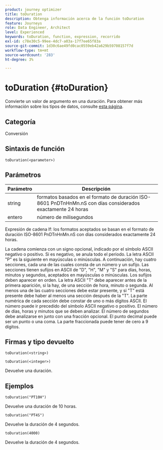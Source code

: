 ```yaml
---
product: journey optimizer
title: toDuration
description: Obtenga información acerca de la función toDuration
feature: Journeys
role: Data Engineer, Architect
level: Experienced
keywords: toDuration, function, expression, recorrido
exl-id: c78e30c5-99ee-4dc7-a03a-17f7ee65f83a
source-git-commit: 1d30c6ae49fd0cac0559eb42a629b59708157f7d
workflow-type: tm+mt
source-wordcount: '283'
ht-degree: 3%

---
```


# toDuration {#toDuration}

Convierte un valor de argumento en una duración. Para obtener más información sobre los tipos de datos, consulte [esta página](../expression/data-types.md).

## Categoría

Conversión

## Sintaxis de función

`toDuration(<parameter>)`

## Parámetros

| Parámetro | Descripción |
|--- |--- |
| string | formatos basados en el formato de duración ISO-8601 PnDTnHnMn.nS con días considerados exactamente 24 horas |
| entero | número de milisegundos |

Expresión de cadena If: los formatos aceptados se basan en el formato de duración ISO-8601 PnDTnHnMn.nS con días considerados exactamente 24 horas.

La cadena comienza con un signo opcional, indicado por el símbolo ASCII negativo o positivo. Si es negativo, se anula todo el periodo. La letra ASCII &quot;P&quot; es la siguiente en mayúsculas o minúsculas. A continuación, hay cuatro secciones, cada una de las cuales consta de un número y un sufijo. Las secciones tienen sufijos en ASCII de &quot;D&quot;, &quot;H&quot;, &quot;M&quot; y &quot;S&quot; para días, horas, minutos y segundos, aceptados en mayúsculas o minúsculas. Los sufijos deben aparecer en orden. La letra ASCII &quot;T&quot; debe aparecer antes de la primera aparición, si la hay, de una sección de hora, minuto o segunda. Al menos una de las cuatro secciones debe estar presente, y si &quot;T&quot; está presente debe haber al menos una sección después de la &quot;T&quot;. La parte numérica de cada sección debe constar de uno o más dígitos ASCII. El número puede ir precedido del símbolo ASCII negativo o positivo. El número de días, horas y minutos que se deben analizar. El número de segundos debe analizarse en junto con una fracción opcional. El punto decimal puede ser un punto o una coma. La parte fraccionada puede tener de cero a 9 dígitos.

## Firmas y tipo devuelto

`toDuration(<string>)`

`toDuration(<integer>)`

Devuelve una duración.

## Ejemplos

`toDuration("PT10H")`

Devuelve una duración de 10 horas.

`toDuration("PT4S")`

Devuelve la duración de 4 segundos.

`toDuration(4000)`

Devuelve la duración de 4 segundos.
